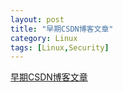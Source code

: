 ```yaml
---
layout: post
title: "早期CSDN博客文章"
category: Linux
tags: [Linux,Security]
---
```


[早期CSDN博客文章](https://blog.csdn.net/wjyph)